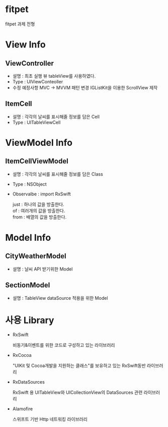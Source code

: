 # fitpet
fitpet 과제 전형

# View Info
## ViewController
 - 설명 : 최초 실행 뷰 tableView를 사용하였다.
 - Type : UIViewConteoller
 - 수정 예정사항 
      MVC -> MVVM 패턴 변경
      IGListKit을 이용한 ScrollView 제작

## ItemCell
  - 설명 : 각각의 날씨를 표시해줄 정보를 담은 Cell
  - Type : UITableViewCell

# ViewModel Info
## ItemCellViewModel
  - 설명 : 각각의 날씨를 표시해줄 정보를 담은 Class
  - Type : NSObject
  - Observalbe : import RxSwift

    just : 하나의 값을 방출한다.</br>
    of : 여러개의 값을 방출한다.</br>
    from : 배열의 값을 방출한다.
  

# Model Info
## CityWeatherModel
  - 설명 : 날씨 API 받기위한 Model 
## SectionModel
  - 설명  : TableView dataSource 적용을 위한 Model

# 사용 Library

* RxSwift

  비동기&이벤트를 위한 코드로 구성하고 있는 라이브러리
 
* RxCocoa

  "UIKit 및 Cocoa개발을 지원하는 클래스"를 보유하고 있는 RxSwift동반 라이브러리

* RxDataSources

   RxSwift 용 UITableView와 UICollectionView의 DataSources 관련 라이브러리
   
* Alamofire

  스위프트 기반 Http 네트워킹 라이브러리

